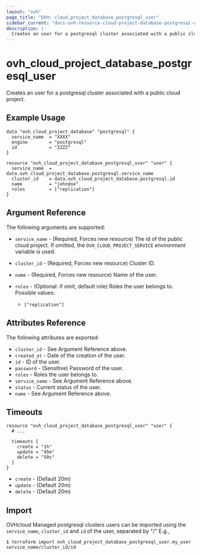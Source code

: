 ```yaml
---
layout: "ovh"
page_title: "OVH: cloud_project_database_postgresql_user"
sidebar_current: "docs-ovh-resource-cloud-project-database-postgresql-user"
description: |-
  Creates an user for a postgresql cluster associated with a public cloud project.
---
```


# ovh_cloud_project_database_postgresql_user

Creates an user for a postgresql cluster associated with a public cloud project.

## Example Usage

```hcl
data "ovh_cloud_project_database" "postgresql" {
  service_name  = "XXXX"
  engine        = "postgresql"
  id            = "ZZZZ"
}

resource "ovh_cloud_project_database_postgresql_user" "user" {
  service_name  = data.ovh_cloud_project_database.postgresql.service_name
  cluster_id    = data.ovh_cloud_project_database.postgresql.id
  name          = "johndoe"
  roles         = ["replication"]
}
```

## Argument Reference

The following arguments are supported:

* `service_name` - (Required, Forces new resource) The id of the public cloud project. If omitted,
  the `OVH_CLOUD_PROJECT_SERVICE` environment variable is used.

* `cluster_id` - (Required, Forces new resource) Cluster ID.

* `name` - (Required, Forces new resource) Name of the user.

* `roles` - (Optional: if omit, default role) Roles the user belongs to. Possible values:
  * `["replication"]`

## Attributes Reference

The following attributes are exported:

* `cluster_id` - See Argument Reference above.
* `created_at` - Date of the creation of the user.
* `id` - ID of the user.
* `password` - (Sensitive) Password of the user.
* `roles` - Roles the user belongs to.
* `service_name` - See Argument Reference above.
* `status` - Current status of the user.
* `name` - See Argument Reference above.

## Timeouts

```hcl
resource "ovh_cloud_project_database_postgresql_user" "user" {
  # ...

  timeouts {
    create = "1h"
    update = "45m"
    delete = "50s"
  }
}
```
* `create` - (Default 20m)
* `update` - (Default 20m)
* `delete` - (Default 20m)

## Import

OVHcloud Managed postgresql clusters users can be imported using the `service_name`, `cluster_id` and `id` of the user, separated by "/" E.g.,

```
$ terraform import ovh_cloud_project_database_postgresql_user.my_user service_name/cluster_id/id